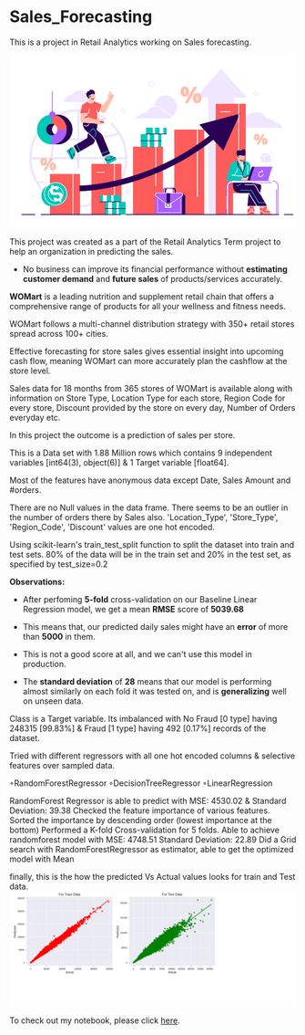 # Sales_Forecasting
This is a project in Retail Analytics working on Sales forecasting.

![enter image description here](https://github.com/amar-chakka/Sales_Forecasting/blob/c5e39254e51bd6689bb856a51d50f7b5e254d556/Sales-forecast.png?raw=true)


This project was created as a part of the Retail Analytics  Term project to help an organization in predicting the sales. 
- No business can improve its financial performance without **estimating customer demand** and **future sales** of products/services accurately.

 **WOMart** is a leading nutrition and supplement retail chain that offers a comprehensive range of products for all your wellness and fitness needs.

WOMart follows a multi-channel distribution strategy with 350+ retail stores spread across 100+ cities.

Effective forecasting for store sales gives essential insight into upcoming cash flow, meaning WOMart can more accurately plan the cashflow at the store level.

Sales data for 18 months from 365 stores of WOMart is available along with information on Store Type, Location Type for each store, Region Code for every store, Discount provided by the store on every day, Number of Orders everyday etc.

In this project the outcome is a prediction of sales per store. 

This is a  Data set with 1.88 Million rows  which contains 9 independent variables [int64(3), object(6)] & 1 Target variable [float64].

Most of the features have  anonymous data except Date, Sales Amount and #orders.

There are no Null values in the data frame. There seems to be an outlier in the number of orders there by Sales also.
'Location_Type', 'Store_Type', 'Region_Code', 'Discount' values are one hot encoded.

Using scikit-learn's train_test_split function to split the dataset into train and test sets. 80% of the data will be in the train set and 20% in the test set, as specified by test_size=0.2

**Observations:**
- After perfoming **5-fold** cross-validation on our Baseline Linear Regression model, we get a mean **RMSE** score of **5039.68**

- This means that, our predicted daily sales might have an **error** of more than **5000** in them.

- This is not a good score at all, and we can't use this model in production.
- The **standard deviation** of **28** means that our model is performing almost similarly on each fold it was tested on, and is **generalizing** well on unseen data.

Class is a Target variable. Its imbalanced with No Fraud [0 type] having 248315 [99.83%] & Fraud [1 type] having 492 [0.17%] records of the dataset.

Tried with different regressors with all one hot encoded columns & selective features  over sampled data.

◦RandomForestRegressor
◦DecisionTreeRegressor
◦LinearRegression

RandomForest Regressor is able to predict with MSE: 4530.02 & Standard Deviation: 39.38
Checked  the feature importance of various features. Sorted  the importance by descending order (lowest importance at the bottom)
Performed a K-fold Cross-validation for 5 folds. Able to achieve randomforest model with MSE: 4748.51 Standard Deviation: 22.89
Did a Grid search with RandomForestRegressor as estimator, able to get the optimized model with Mean 

finally, this is the how the predicted Vs Actual values looks for train and Test data. 
![enter image description here](https://github.com/amar-chakka/Sales_Forecasting/blob/39b15f5016a29add761079173ae5c66f9144e423/Model%20Accuracy.png?raw=true)


To check out my notebook, please click [here](https://github.com/amar-chakka/Sales_Forecasting/blob/39b15f5016a29add761079173ae5c66f9144e423/AV_sales_forecasting.ipynb).
